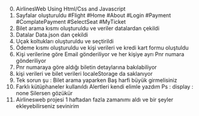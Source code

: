 0) AirlinesWeb Using Html/Css and Javascript
1) Sayfalar oluşturuldu #Flight #Home #About #Login #Payment #ComplatePayment #SelectSeat #MyTicket
2) Bilet arama kısmı oluşturuldu ve veriler datalardan çekildi
3) Datalar Data.json dan çekildi
4) Uçak koltukları oluşturuldu ve seçtirildi
5) Ödeme kısmı oluşturuldu ve kişi verileri ve kredi kart formu oluştuldu
6) Kişi verilerine göre Email gönderiliyor ve her kişiye ayrı Pnr numara gönderiliyor
7) Pnr numaraya göre aldığı biletin detaylarına bakılabiliyor
8) kişi verileri ve bilet verileri localeStorage da saklanıyor
9) Tek sorun şu : Bilet arama yaparken Baş harfi büyük girmelisiniz
10) Farklı kütüphaneler kullanıldı Alertleri kendi elimle yazdım Ps : display : none Silersen gözükür
11) Airlinesweb projesi 1 haftadan fazla zamanımı aldı ve bir şeyler ekleyebilirseniz sevinirim

